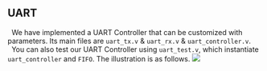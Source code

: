 ## UART
&nbsp;&nbsp;We have implemented a UART Controller that can be customized with parameters. Its main files are `uart_tx.v` & `uart_rx.v` & `uart_controller.v`. 
&nbsp;&nbsp;You can also test our UART Controller using `uart_test.v`, which instantiate `uart_controller` and `FIFO`. The illustration is as follows.
<img src = "https://github.com/Fassial/NSCSCC2020-WHU/tree/master/library/io/uart/test_display.png"/>
